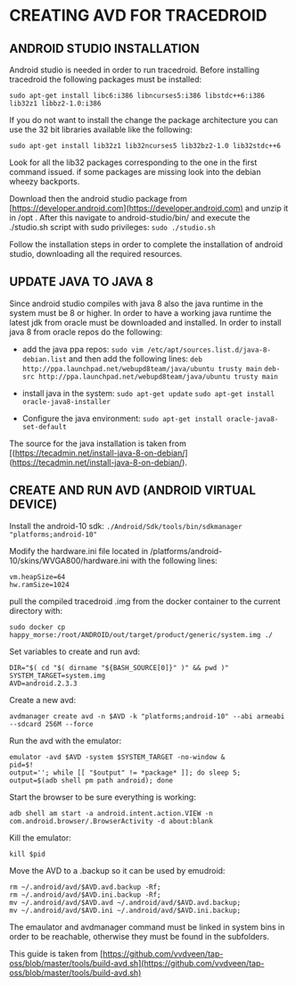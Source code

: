 [comment]: <> (auto-fill-mode, flyspell-mode, markdown-preview-mode) 

# CREATING AVD FOR TRACEDROID

## ANDROID STUDIO INSTALLATION

Android studio is needed in order to run tracedroid. Before installing
tracedroid the following packages must be installed:

`sudo apt-get install libc6:i386 libncurses5:i386 libstdc++6:i386
lib32z1 libbz2-1.0:i386`

If you do not want to install the change the package architecture you
can use the 32 bit libraries available like the following:

`sudo apt-get install lib32z1 lib32ncurses5 lib32bz2-1.0 lib32stdc++6`

Look for all the lib32 packages corresponding to the one in the first
command issued. if some packages are missing look into the debian
wheezy backports.

Download then the android studio package
from [https://developer.android.com](https://developer.android.com) and unzip it in /opt 
. After this navigate to android-studio/bin/ and execute the
./studio.sh script with sudo privileges: `sudo ./studio.sh`

Follow the installation steps in order to complete the installation of
android studio, downloading all the required resources.

## UPDATE JAVA TO JAVA 8 

Since android studio compiles with java 8 also the java runtime in the
system must be 8 or higher. In order to have a working java runtime
the latest jdk from oracle must be downloaded and installed. In order
to install java 8 from oracle repos do the following:

- add the java ppa repos: `sudo vim
  /etc/apt/sources.list.d/java-8-debian.list`
  and then add the following lines: 
  `deb http://ppa.launchpad.net/webupd8team/java/ubuntu trusty main`
  `deb-src http://ppa.launchpad.net/webupd8team/java/ubuntu trusty main`

- install java in the system: 
  `sudo apt-get update`
  `sudo apt-get install oracle-java8-installer`
  
- Configure the java environment:
  `sudo apt-get install oracle-java8-set-default`
  
The source for the java installation is taken from
[(https://tecadmin.net/install-java-8-on-debian/]
(https://tecadmin.net/install-java-8-on-debian/).

## CREATE AND RUN AVD (ANDROID VIRTUAL DEVICE)

Install the android-10 sdk:
`./Android/Sdk/tools/bin/sdkmanager "platforms;android-10"`

Modify the hardware.ini file located in
<android-sdk>/platforms/android-10/skins/WVGA800/hardware.ini with the
following lines: 

```
vm.heapSize=64
hw.ramSize=1024
```

pull the compiled tracedroid .img from the docker container to the
current directory with:

`sudo docker cp happy_morse:/root/ANDROID/out/target/product/generic/system.img ./`

Set variables to create and run avd:

```
DIR="$( cd "$( dirname "${BASH_SOURCE[0]}" )" && pwd )"
SYSTEM_TARGET=system.img 
AVD=android.2.3.3
```

Create a new avd:

`avdmanager create avd -n $AVD -k "platforms;android-10" --abi armeabi --sdcard 256M --force`

Run the avd with the emulator:

```
emulator -avd $AVD -system $SYSTEM_TARGET -no-window &
pid=$!
output=''; while [[ "$output" != *package* ]]; do sleep 5; output=$(adb shell pm path android); done
```

Start the browser to be sure everything is working:

`adb shell am start -a android.intent.action.VIEW -n com.android.browser/.BrowserActivity -d about:blank`

Kill the emulator:

`kill $pid`

Move the AVD to a .backup so it can be used by emudroid:

```
rm ~/.android/avd/$AVD.avd.backup -Rf;
rm ~/.android/avd/$AVD.ini.backup -Rf;
mv ~/.android/avd/$AVD.avd ~/.android/avd/$AVD.avd.backup;
mv ~/.android/avd/$AVD.ini ~/.android/avd/$AVD.ini.backup;
```

The emaulator and avdmanager command must be linked in system bins in
order to be reachable, otherwise they must be found in the
<android-sdk> subfolders. 

This guide is taken from
[https://github.com/vvdveen/tap-oss/blob/master/tools/build-avd.sh](https://github.com/vvdveen/tap-oss/blob/master/tools/build-avd.sh)
